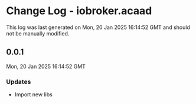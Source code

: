 # Change Log - iobroker.acaad

This log was last generated on Mon, 20 Jan 2025 16:14:52 GMT and should not be manually modified.

## 0.0.1
Mon, 20 Jan 2025 16:14:52 GMT

### Updates

- Import new libs

